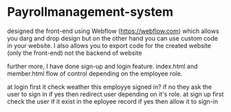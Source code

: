 # Payrollmanagement-system

designed the front-end using Webflow (https://webflow.com) which allows you darg and drop design but on the other hand you can use custom code in your website. 
I also allows you to export code for the created website (only the front-end) not the backend of website

further more, I have done sign-up and login feature. index.html and member.html flow of control depending on the employee role. 

at login first it check weather this employye signed in? if no they ask the user to sign in if yes then redirect user depending on it's role.
at sign up first check the user if it exist in the eployee record if yes then allow it to sign-in 
